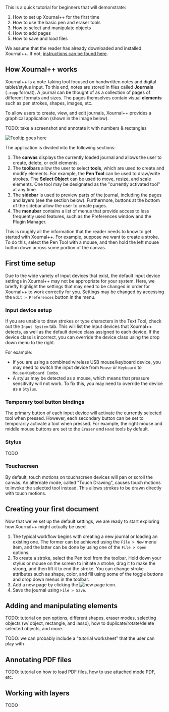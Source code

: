 This is a quick tutorial for beginners that will demonstrate:

1. How to set up Xournal++ for the first time
2. How to use the basic pen and eraser tools
3. How to select and manipulate objects
4. How to add pages
5. How to save and load files

We assume that the reader has already downloaded and installed Xournal++. If
not, [instructions can be found here](../installation/index.md).

## How Xournal++ works

Xournal++ is a note-taking tool focused on handwritten notes and digital
tablet/stylus input. To this end, notes are stored in files called **Journals**
(`.xopp` format). A journal can be thought of as a collection of pages of
different formats and sizes. The pages themselves contain visual **elements**
such as pen strokes, shapes, images, etc.

To allow users to create, view, and edit journals, Xournal++ provides a
graphical application (shown in the image below).


TODO: take a screenshot and annotate it with numbers & rectangles

![Tooltip goes here](main_window.jpg)

The application is divided into the following sections:

1. The **canvas** displays the currently loaded journal and allows the user to
   create, delete, or edit elements.
2. The **toolbars** allow the user to select **tools**, which are used to create
   and modify elements. For example, the **Pen Tool** can be used to draw/write
   strokes. The **Select Object** can be used to move, resize, and scale
   elements. One tool may be designated as the "currently activated tool" at any
   time.
3. The **sidebar** is used to preview parts of the journal, including the pages
   and layers (see the section below). Furthermore, buttons at the bottom of the
   sidebar allow the user to create pages.
4. The **menubar** contains a list of menus that provide access to less
   frequently used features, such as the Preferences window and the Plugin
   Manager.

This is roughly all the information that the reader needs to know to get started
with Xournal++. For example, suppose we want to create a stroke. To do this,
select the Pen Tool with a mouse, and then hold the left mouse button down
across some portion of the canvas.

## First time setup

Due to the wide variety of input devices that exist, the default input device
settings in Xournal++ may not be appropriate for your system. Here, we briefly
highlight the settings that may need to be changed in order for Xournal++ to
work correctly for you. Settings may be changed by accessing the `Edit >
Preferences` button in the menu.

### Input device setup

If you are unable to draw strokes or type characters in the Text Tool, check out
the `Input System` tab. This will list the input devices that Xournal++ detects,
as well as the default device class assigned to each device. If the device class
is incorrect, you can override the device class using the drop down menu to the
right.

For example:
* If you are using a combined wireless USB mouse/keyboard device, you may need
  to switch the input device from `Mouse` or `Keyboard` to `Mouse+Keyboard
  Combo`.
* A stylus may be detected as a mouse, which means that pressure sensitivity
  will not work. To fix this, you may need to override the device as a `Stylus`.

### Temporary tool button bindings

The primary button of each input device will activate the currently selected
tool when pressed. However, each secondary button can be set to temporarily
activate a tool when pressed. For example, the right mouse and middle mouse
buttons are set to the `Eraser` and `Hand` tools by default.

### Stylus

TODO

### Touchscreen

By default, touch motions on touchscreen devices will pan or scroll the canvas.
An alternate mode, called "Touch Drawing", causes touch motions to invoke the
selected tool instead. This allows strokes to be drawn directly with touch
motions.

## Creating your first document

Now that we've set up the default settings, we are ready to start exploring how
Xournal++ might actually be used.

1. The typical workflow begins with creating a new journal or loading an
   existing one. The former can be achieved using the `File > New` menu item,
   and the latter can be done by using one of the `File > Open` options.
2. To create a stroke, select the Pen tool from the toolbar. Hold down your
   stylus or mouse on the screen to initiate a stroke, drag it to make the
   strong, and then lift it to end the stroke. You can change stroke attributes
   such as shape, color, and fill using some of the toggle buttons and drop down
   menus in the toolbar.
3. Add a new page by clicking the ![new
   page](https://raw.githubusercontent.com/xournalpp/xournalpp/master/ui/iconsColor-dark/hicolor/scalable/actions/xopp-page-add.svg)
   icon.
4. Save the journal using `File > Save`.

## Adding and manipulating elements

TODO: tutorial on pen options, different shapes, eraser modes, selecting objects
(w/ object, rectangle, and lasso), how to duplicate/rotate/delete selected
objects, and more.

TODO: we can probably include a "tutorial worksheet" that the user can play with

## Annotating PDF files

TODO: tutorial on how to load PDF files, how to use attached mode PDF, etc.


## Working with layers

TODO
